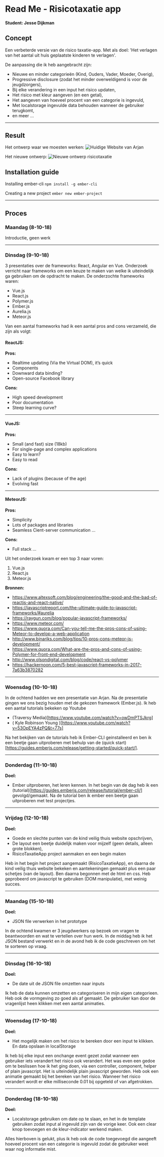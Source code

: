 # Read Me - Risicotaxatie app
#### Student: Jesse Dijkman

## Concept
Een verbeterde versie van de risico taxatie-app. Met als doel: 'Het verlagen van het aantal uit huis geplaatste kinderen te verlagen'.

De aanpassing die ik heb aangebracht zijn:
- Nieuwe en minder categorieën (Kind, Ouders, Vader, Moeder, Overig),
- Progressive disclosure (zodat het minder overweldigend is voor de jeugdzorgers),
- Bij elke verandering in een input het risico updaten,
- Het risico met kleur aangeven (en een getal),
- Het aangeven van hoeveel procent van een categorie is ingevuld,
- Met localstorage ingevulde data behouden wanneer de gebruiker terugkomt,
- en meer ...

---
## Result
Het ontwerp waar we moesten werken: 
![Huidige Website van Arjan]([Imgur](https://i.imgur.com/d7qXvWJ.png))

Het nieuwe ontwerp: 
![Nieuwe ontwerp risicotaxatie]([Imgur](https://i.imgur.com/i8qT8AX.png))


## Installation guide

Installing ember-cli
```npm install -g ember-cli```

Creating a new project
```ember new ember-project```

---

## Proces
### Maandag (8-10-18)
Introductie, geen werk

---

### Dinsdag (9-10-18)
3 presentaties over de frameworks: React, Angular en Vue.
Onderzoek verricht naar frameworks om een keuze te maken van welke ik uiteindelijk ga gebruiken om de opdracht te maken.
De onderzochte frameworks waren:
- Vue.js
- React.js
- Polymer.js
- Ember.js
- Aurelia.js
- Meteor.js

Van een aantal frameworks had ik een aantal pros and cons verzameld, die zijn als volgt:

#### ReactJS:

**Pros:**
- Realtime updating (Via the Virtual DOM), it’s quick
- Components
- Downward data binding?
- Open-source Facebook library

**Cons:**
- High speed development
- Poor documentation
- Steep learning curve?

---

#### VueJS:

**Pros:**
- Small (and fast) size (18kb)
- For single-page and complex applications
- Easy to learn?
- Easy to read

**Cons:**
- Lack of plugins (because of the age)
- Evolving fast

---

#### MeteorJS:

**Pros:**
- Simplicity
- Lots of packages and libraries
- Seamless Cient-server communication …

**Cons:**
- Full stack …

Uit het onderzoek kwam er een top 3 naar voren:
1. Vue.js
2. React.js
3. Meteor.js

**Bronnen:**
- https://www.altexsoft.com/blog/engineering/the-good-and-the-bad-of-reactjs-and-react-native/
- https://javascriptreport.com/the-ultimate-guide-to-javascript-frameworks/#aurelia
- https://raygun.com/blog/popular-javascript-frameworks/
- https://www.meteor.com/
- https://www.quora.com/Can-you-tell-me-the-pros-cons-of-using-Meteor-to-develop-a-web-application
- http://www.binariks.com/blog/tips/10-pros-cons-meteor-js-development/
- https://www.quora.com/What-are-the-pros-and-cons-of-using-Polymer-for-front-end-development
- http://www.olsondigital.com/blog/code/react-vs-polymer
- https://hackernoon.com/5-best-javascript-frameworks-in-2017-7a63b3870282

---

### Woensdag (10-10-18)
In de ochtend hadden we een presentatie van Arjan. Na de presentatie gingen we
ons bezig houden met de gekozen framework (Ember.js).
Ik heb een aantal tutorials bekeken op Youtube
- (Traversy Media)[https://www.youtube.com/watch?v=owDmPTSJkrg]
- (
Kyle Robinson Young
)[https://www.youtube.com/watch?v=53OpEYA4zPQ&t=77s]

Na het bekijken van de tutorials heb ik Ember-CLI geinstalleerd en ben ik een beetje gaan uitproberen met behulp van de (quick start)[https://guides.emberjs.com/release/getting-started/quick-start/].

---

### Donderdag (11-10-18)
**Doel:**
- Ember uitproberen, het leren kennen.
In het begin van de dag heb ik een (tutorial)[https://guides.emberjs.com/release/tutorial/ember-cli/] gevolgd/gemaakt. Na de tutorial ben ik ember een beetje gaan uitproberen met test projectjes.

---

### Vrijdag (12-10-18)
**Doel:**
- Goede en slechte punten van de kind veilig thuis website opschrijven,
- De layout een beetje duidelijk maken voor mijzelf (geen details, alleen grote blokken),
- RisicoTaxatieApp project aanmaken en een begin maken

Heb in het begin het project aangemaakt (RisicoTaxatieApp), en daarna de kind veilig thuis website bekeken en aantekeningen gemaakt plus een paar schetjes (van de layout).
Ben daarna begonnen met de html en css. Heb geprobeerd om javascript te gebruiken (DOM manipulatie), met weinig succes.

---

### Maandag (15-10-18)
**Doel:**
- JSON file verwerken in het prototype

In de ochtend kwamen er 3 jeugdwerkers op bezoek om vragen te beantwoorden en wat te vertellen over hun werk. In de middag heb ik het JSON bestand verwerkt en in de avond heb ik de code geschreven om het te sorteren op vraag.

---

### Dinsdag (16-10-18)
**Doel:**
- De date uit de JSON file omzetten naar inputs

Ik heb de data kunnen omzetten en categoriseren in mijn eigen categorieen. Heb ook de vormgeving zo goed als af gemaakt. De gebruiker kan door de vragenlijst heen klikken met een aantal animaties.

---

### Woensdag (17-10-18)
**Doel:**
- Het mogelijk maken om het risico te bereken door een input te klikken. En data opslaan in localStorage

Ik heb bij elke input een onchange event gezet zodat wanneer een gebruiker iets verandert het risico ook verandert. Het was even een gedoe om te beslissen hoe ik het ging doen, via een controller, component, helper of plain javascript. Het is uiteindelijk plain javascript geworden.
Heb ook een animatie gemaakt bij het bereken van het risico. Wanneer het risico verandert wordt er elke milliseconde 0.01 bij opgeteld of van afgetrokken.

---

### Donderdag (18-10-18)
**Doel:**
- Localstorage gebruiken om date op te slaan, en het in de template gebruiken zodat input al ingevuld zijn van de vorige keer. Ook een clear knop toevoegen en de kleur-indicator werkend maken.

Alles hierboven is gelukt, plus ik heb ook de code toegevoegd die aangeeft hoeveel procent van een categorie is ingevuld zodat de gebruiker weet waar nog informatie mist.
